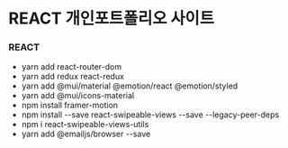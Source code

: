 # REACT 개인포트폴리오 사이트

### REACT

- yarn add react-router-dom
- yarn add redux react-redux
- yarn add @mui/material @emotion/react @emotion/styled
- yarn add @mui/icons-material
- npm install framer-motion
- npm install --save react-swipeable-views --save --legacy-peer-deps
- npm i react-swipeable-views-utils
- yarn add @emailjs/browser --save
